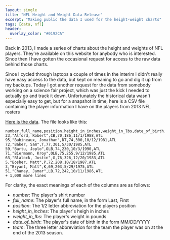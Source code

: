 ```yaml
---
layout: single
title: "NFL Height and Weight Data Release"
excerpt: "Making public the data I used for the height-weight charts"
tags: [data, nfl]
header:
  overlay_color: "#0192CA"
---
```


Back in 2013, I made a series of charts about the height and weights of NFL players.  They're available on this website for anybody who is interested.  Since then I have gotten the occasional request for access to the raw data behind those charts.

Since I cycled through laptops a couple of times in the interim I didn't really have easy access to the data, but kept on meaning to go and dig it up from my backups.  Today I got another request for the data from somebody working on a science fair project, which was just the kick I needed to actually go and track it down.  Unfortunately the historical data wasn't especially easy to get, but for a snapshot in time, here is a CSV file containing the player information I have on the players from 2013 NFL rosters

[Here is the data](https://gist.github.com/craigmbooth/5a9be04fe72d77fa3cff).  The file looks like this:

    number,full_name,position,height_in_inches,weight_in_lbs,date_of_birth,team
    23,"Alford, Robert",CB,70,186,11/1/1988,ATL
    95,"Babineaux, Jonathan",DT,74,300,10/12/1981,ATL
    72,"Baker, Sam",T,77,301,5/30/1985,ATL
    59,"Bartu, Joplo",OLB,74,230,10/3/1990,ATL
    71,"Biermann, Kroy",OLB,75,255,9/12/1985,ATL
    63,"Blalock, Justin",G,76,326,12/20/1983,ATL
    5,"Bosher, Matt",P,72,208,10/18/1987,ATL
    3,"Bryant, Matt",K,69,203,5/29/1975,ATL
    51,"Chaney, Jamar",LB,72,242,10/11/1986,ATL
    + 1,000 more lines

For clarity, the exact meanings of each of the columns are as follows:

   * *number*:  The player's shirt number
   * *full_name*:  The player's full name, in the form Last, First
   * *position*:  The 1/2 letter abbreviation for the players position
   * *height_in_inches*:  The player's heigh in inches
   * *weight_in_lbs*:  The player's weight in pounds
   * *date_of_birth*:  The player's date of birth in the form MM/DD/YYYY
   * *team*:  The three letter abbreviation for the team the player was on at the end of the 2013 season.
